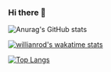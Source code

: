 ### Hi there 👋

<!--
**KRMiiz/KRMiiz** is a ✨ _special_ ✨ repository because its `README.md` (this file) appears on your GitHub profile.

Here are some ideas to get you started:

- 🔭 I’m currently working on ...
- 🌱 I’m currently learning ...
- 👯 I’m looking to collaborate on ...
- 🤔 I’m looking for help with ...
- 💬 Ask me about ...
- 📫 How to reach me: ...
- 😄 Pronouns: ...
- ⚡ Fun fact: ...
-->





![Anurag's GitHub stats](https://github-readme-stats.vercel.app/api?username=krmiiz&hide=contribs,prs)


[![willianrod's wakatime stats](https://github-readme-stats.vercel.app/api/wakatime?username=krmiiz)](https://github.com/anuraghazra/github-readme-stats)


[![Top Langs](https://github-readme-stats.vercel.app/api/top-langs/?username=krmiiz&layout=compact)](https://github.com/anuraghazra/github-readme-stats)
